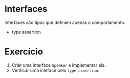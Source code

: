 # Interfaces

Interfaces são tipos que definem apenas o comportamento.

* type assertion

# Exercício

1) Criar uma interface `Speaker` e implementar ela.
2) Verificar uma inteface pelo `type assertion`.
